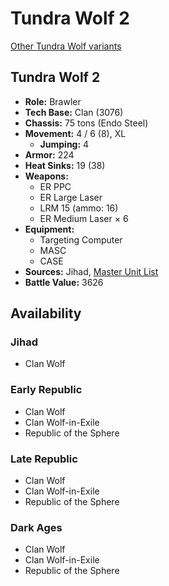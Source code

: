 # Tundra Wolf 2

[Other Tundra Wolf variants](../tundra_wolf.md)

## Tundra Wolf 2
- **Role:** Brawler
- **Tech Base:** Clan (3076)
- **Chassis:** 75 tons (Endo Steel)
- **Movement:** 4 / 6 (8), XL
  - **Jumping:** 4
- **Armor:** 224
- **Heat Sinks:** 19 (38)
- **Weapons:**
  - ER PPC
  - ER Large Laser
  - LRM 15 (ammo: 16)
  - ER Medium Laser × 6
- **Equipment:**
  - Targeting Computer
  - MASC
  - CASE
- **Sources:** Jihad, [Master Unit List](http://masterunitlist.info/Unit/Details/3316/tundra-wolf-2)
- **Battle Value:** 3626

## Availability

### Jihad
- Clan Wolf

### Early Republic
- Clan Wolf
- Clan Wolf-in-Exile
- Republic of the Sphere

### Late Republic
- Clan Wolf
- Clan Wolf-in-Exile
- Republic of the Sphere

### Dark Ages
- Clan Wolf
- Clan Wolf-in-Exile
- Republic of the Sphere

